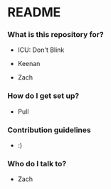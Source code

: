 # README #

### What is this repository for? ###

* ICU: Don't Blink

* Keenan
* Zach

### How do I get set up? ###

* Pull

### Contribution guidelines ###

* :)

### Who do I talk to? ###

* Zach